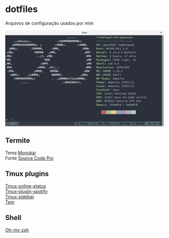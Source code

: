 # dotfiles
Arquivos de configuração usados por mim

![resultado](https://raw.githubusercontent.com/richmont/dotfiles/master/terminal.png)



## Termite
Tema [Monokai](https://github.com/khamer/base16-termite/blob/master/themes/base16-monokai.config)  
Fonte [Source Code Pro](https://fonts.google.com/specimen/Source+Code+Pro)  

## Tmux plugins
[Tmux-online-status](https://github.com/tmux-plugins/tmux-online-status)  
[Tmux-plugin-spotify](https://github.com/pwittchen/tmux-plugin-spotify)  
[Tmux-sidebar](https://github.com/tmux-plugins/tmux-sidebar)  
[Tpm](https://github.com/tmux-plugins/tpm)  
## Shell
[Oh-my-zsh](https://github.com/robbyrussell/oh-my-zsh)

